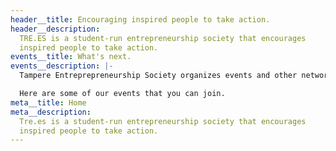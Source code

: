 ```yaml
---
header__title: Encouraging inspired people to take action.
header__description:
  TRE.ES is a student-run entrepreneurship society that encourages
  inspired people to take action.
events__title: What's next.
events__description: |-
  Tampere Entreprepreneurship Society organizes events and other networking opportunities for you to get involved. Come meet some other like minded people and get to know us.

  Here are some of our events that you can join.
meta__title: Home
meta__description:
  Tre.es is a student-run entrepreneurship society that encourages
  inspired people to take action.
---
```

